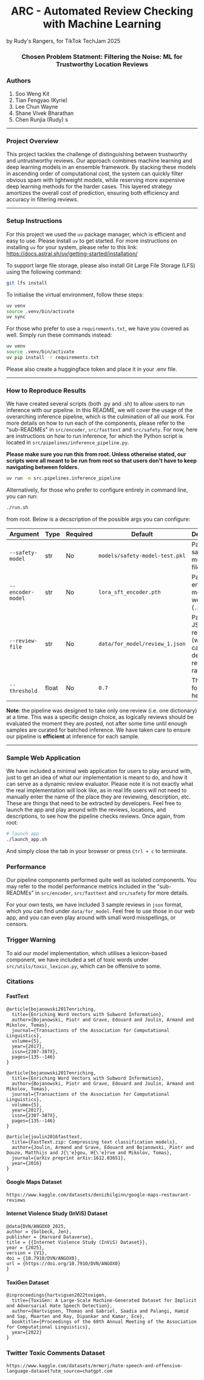 <h1 style="text-align: center;">ARC - Automated Review Checking with Machine Learning</h1>
by Rudy's Rangers, for TikTok TechJam 2025
<h3 style="text-align: center;">Chosen Problem Statment: Filtering the Noise: ML for Trustworthy Location Reviews</h2>

### Authors

1. Soo Weng Kit 
2. Tian Fengyao (Kyrie)  
3. Lee Chun Wayne  
4. Shane Vivek Bharathan  
5. Chen Runjia (Rudy)  s

---

### Project Overview

This project tackles the challenge of distinguishing between trustworthy and untrustworthy reviews. Our approach combines machine learning and deep learning models in an ensemble framework. By stacking these models in ascending order of computational cost, the system can quickly filter obvious spam with lightweight models, while reserving more expensive deep learning methods for the harder cases. This layered strategy amortizes the overall cost of prediction, ensuring both efficiency and accuracy in filtering reviews.


---

### Setup Instructions

For this project we used the `uv` package manager, which is efficient and easy to use. Please install `uv` to get started. For more instructions on installing `uv` for your system, please refer to this link: https://docs.astral.sh/uv/getting-started/installation/

To support large file storage, please also install Git Large File Storage (LFS) using the following command: 

```bash
git lfs install
```

To initialise the virtual environment, follow these steps: 

```bash
uv venv
source .venv/bin/activate
uv sync
```
For those who prefer to use a `requirements.txt`, we have you covered as well. Simply run these commands instead: 

```bash
uv venv
source .venv/bin/activate
uv pip install -r requirements.txt
```

Please also create a huggingface token and place it in your .env file.

---

### How to Reproduce Results

We have created several scripts (both .py and .sh) to allow users to run inference with our pipeline. In this README, we will cover the usage of the overarching inference pipeline, which is the culmination of all our work. For more details on how to run each of the components, please refer to the "sub-READMEs" in `src/encoder`, `src/fasttext` and `src/safety`. For now, here are instructions on how to run inference, for which the Python script is located in `src/pipelines/inference_pipeline.py`.

**Please make sure you run this from root. Unless otherwise stated, our scripts were all meant to be run from root so that users don't have to keep navigating between folders.**

```bash
uv run -m src.pipelines.inference_pipeline
```

Alternatively, for those who prefer to configure entirely in command line, you can run: 

```bash
./run.sh
``` 
from root. Below is a decscription of the possible args you can configure:

| Argument        | Type  | Required | Default                         | Description                                                  |
|-----------------|-------|----------|---------------------------------|--------------------------------------------------------------|
| `--safety-model` | str   | No       | `models/safety-model-test.pkl`  | Path to the safety model `.pkl` file                         |
| `--encoder-model` | str   | No       | `lora_sft_encoder.pth`          | Path to encoder model weights (`.pth`)                       |
| `--review-file`  | str   | No       | `data/for_model/review_1.json`  | Path to JSON review file (with name, category, description, review, rating) |
| `--threshold`    | float | No       | `0.7`                           | Threshold for fasttext heads                                 |

**Note**: the pipeline was designed to take only one review (i.e. one dictionary) at a time. This was a specific design choice, as logically reviews should be evaluated the moment they are posted, not after some time until enough samples are curated for batched inference. We have taken care to ensure our pipeline is **efficient** at inference for each sample.

---

### Sample Web Application 

We have included a minimal web application for users to play around with, just to get an idea of what our implementation is meant to do, and how it can serve as a dynamic review evaluator. Please note it is not exactly what the real implementation will look like, as in real life users will not need to manually enter the name of the place they are reviewing, description, etc. These are things that need to be extracted by developers. Feel free to launch the app and play around with the reviews, locations, and descriptions, to see how the pipeline checks reviews. Once again, from root: 

```bash
# launch app
./launch_app.sh
```

And simply close the tab in your browser or press `Ctrl + c` to terminate.

### Performance

Our pipeline components performed quite well as isolated components. You may refer to the model performance metrics included in the "sub-READMEs" in `src/encoder`, `src/fasttext` and `src/safety` for more details. 

For your own tests, we have included 3 sample reviews in `json` format, which you can find under `data/for_model`. Feel free to use those in our web app, and you can even play around with small word misspellings, or censors.

### Trigger Warning

To aid our model implementation, which utilises a lexicon-based component, we have included a set of toxic words under `src/utils/toxic_lexicon.py`, which can be offensive to some. 

### Citations

#### FastText
```
@article{bojanowski2017enriching,
  title={Enriching Word Vectors with Subword Information},
  author={Bojanowski, Piotr and Grave, Edouard and Joulin, Armand and Mikolov, Tomas},
  journal={Transactions of the Association for Computational Linguistics},
  volume={5},
  year={2017},
  issn={2307-387X},
  pages={135--146}
}
```

```
@article{bojanowski2017enriching,
  title={Enriching Word Vectors with Subword Information},
  author={Bojanowski, Piotr and Grave, Edouard and Joulin, Armand and Mikolov, Tomas},
  journal={Transactions of the Association for Computational Linguistics},
  volume={5},
  year={2017},
  issn={2307-387X},
  pages={135--146}
}
```

```
@article{joulin2016fasttext,
  title={FastText.zip: Compressing text classification models},
  author={Joulin, Armand and Grave, Edouard and Bojanowski, Piotr and Douze, Matthijs and J{\'e}gou, H{\'e}rve and Mikolov, Tomas},
  journal={arXiv preprint arXiv:1612.03651},
  year={2016}
}
```

#### Google Maps Dataset 
```
https://www.kaggle.com/datasets/denizbilginn/google-maps-restaurant-reviews
```

#### Internet Violence Study (InViS) Dataset
```
@data{DVN/ANGOX0_2025,
author = {Golbeck, Jen},
publisher = {Harvard Dataverse},
title = {{Internet Violence Study (InViS) Dataset}},
year = {2025},
version = {V1},
doi = {10.7910/DVN/ANGOX0},
url = {https://doi.org/10.7910/DVN/ANGOX0}
}
```

#### ToxiGen Dataset
```
@inproceedings{hartvigsen2022toxigen,
  title={ToxiGen: A Large-Scale Machine-Generated Dataset for Implicit and Adversarial Hate Speech Detection},
  author={Hartvigsen, Thomas and Gabriel, Saadia and Palangi, Hamid and Sap, Maarten and Ray, Dipankar and Kamar, Ece},
  booktitle={Proceedings of the 60th Annual Meeting of the Association for Computational Linguistics},
  year={2022}
}
```

### Twitter Toxic Comments Dataset
```
https://www.kaggle.com/datasets/mrmorj/hate-speech-and-offensive-language-dataset?utm_source=chatgpt.com
```
